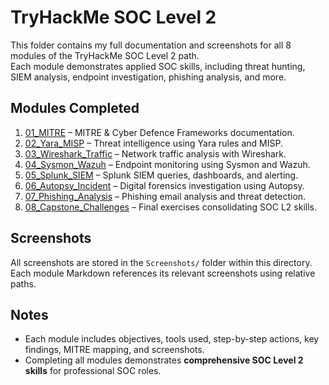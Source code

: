 # TryHackMe SOC Level 2

This folder contains my full documentation and screenshots for all 8 modules of the TryHackMe SOC Level 2 path.  
Each module demonstrates applied SOC skills, including threat hunting, SIEM analysis, endpoint investigation, phishing analysis, and more.

## Modules Completed

1. [01_MITRE](./01_MITRE.md) – MITRE & Cyber Defence Frameworks documentation.  
2. [02_Yara_MISP](./02_Yara_MISP.md) – Threat intelligence using Yara rules and MISP.  
3. [03_Wireshark_Traffic](./03_Wireshark_Traffic.md) – Network traffic analysis with Wireshark.  
4. [04_Sysmon_Wazuh](./04_Sysmon_Wazuh.md) – Endpoint monitoring using Sysmon and Wazuh.  
5. [05_Splunk_SIEM](./05_Splunk_SIEM.md) – Splunk SIEM queries, dashboards, and alerting.  
6. [06_Autopsy_Incident](./06_Autopsy_Incident.md) – Digital forensics investigation using Autopsy.  
7. [07_Phishing_Analysis](./07_Phishing_Analysis.md) – Phishing email analysis and threat detection.  
8. [08_Capstone_Challenges](./08_Capstone_Challenges.md) – Final exercises consolidating SOC L2 skills.

## Screenshots
All screenshots are stored in the `Screenshots/` folder within this directory.  
Each module Markdown references its relevant screenshots using relative paths.

## Notes
- Each module includes objectives, tools used, step-by-step actions, key findings, MITRE mapping, and screenshots.  
- Completing all modules demonstrates **comprehensive SOC Level 2 skills** for professional SOC roles.
